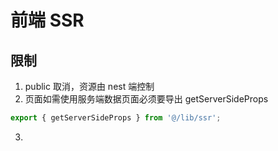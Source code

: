 # 前端 SSR

## 限制

1. public 取消，资源由 nest 端控制
2. 页面如需使用服务端数据页面必须要导出 getServerSideProps

```ts
export { getServerSideProps } from '@/lib/ssr';
```

3.
